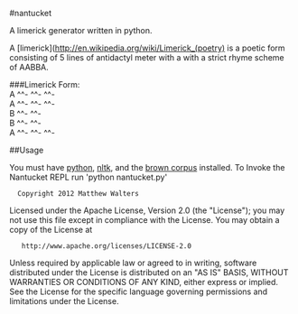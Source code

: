 #nantucket

A limerick generator written in python.

A [limerick](http://en.wikipedia.org/wiki/Limerick_(poetry) is a poetic form consisting of 5 lines of antidactyl meter with a
with a strict rhyme scheme of AABBA.

###Limerick Form:  
A ^^- ^^- ^^-  
A ^^- ^^- ^^-  
B ^^- ^^-    
B ^^- ^^-  
A ^^- ^^- ^^-  

##Usage

You must have [python](http://www.python.org), [nltk](http://www.nltk.org), and the [brown corpus](http://www.nltk.org/data.html) installed.
To Invoke the Nantucket REPL run 'python nantucket.py'

      Copyright 2012 Matthew Walters

   Licensed under the Apache License, Version 2.0 (the "License");
   you may not use this file except in compliance with the License.
   You may obtain a copy of the License at

       http://www.apache.org/licenses/LICENSE-2.0

   Unless required by applicable law or agreed to in writing, software
   distributed under the License is distributed on an "AS IS" BASIS,
   WITHOUT WARRANTIES OR CONDITIONS OF ANY KIND, either express or implied.
   See the License for the specific language governing permissions and
   limitations under the License.